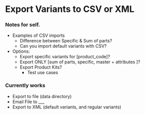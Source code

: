 # Export Variants to CSV or XML
### Notes for self.
- Examples of CSV imports
  - Difference between Specific & Sum of parts?
  - Can you import default variants with CSV?
- Options:
  - Export specific variants for [product_code]?
  - Export ONLY [sum of parts, specific, master + attributes ]?
  - Export Product Kits?
    - Test use cases

### Currently works
- Export to file (data directory)
- Email File to ___
- Export to XML (default variants, and regular variants)
